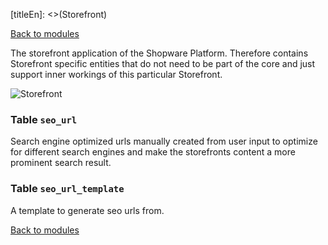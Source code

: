 [titleEn]: <>(Storefront)

[Back to modules](./../10-modules.md)

The storefront application of the Shopware Platform. Therefore contains Storefront specific entities that do not need to be part of the core and just support inner workings of this particular Storefront.

![Storefront](./dist/erd-shopware-storefront.png)


### Table `seo_url`

Search engine optimized urls manually created from user input to optimize for different search engines and make the storefronts content a more prominent search result.


### Table `seo_url_template`

A template to generate seo urls from.


[Back to modules](./../10-modules.md)
